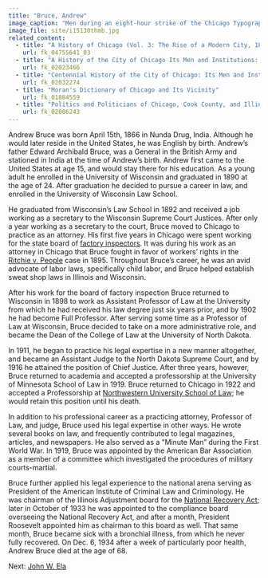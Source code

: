 ```yaml
---
title: "Bruce, Andrew"
image_caption: "Men during an eight-hour strike of the Chicago Typographical Union."
image_file: site/i15130thmb.jpg
related_content:
  - title: "A History of Chicago (Vol. 3: The Rise of a Modern City, 1871-1893)"
    url: fk_04755641_03
  - title: "A History of the City of Chicago Its Men and Institutions: Biographical Sketches of Leading Citizens"
    url: fk_02023466
  - title: "Centennial History of the City of Chicago: Its Men and Institutions"
    url: fk_02032274
  - title: "Moran's Dictionary of Chicago and Its Vicinity"
    url: fk_01884559
  - title: "Politics and Politicians of Chicago, Cook County, and Illinois 1787-1887"
    url: fk_02006243
---
```


Andrew Bruce was born April 15th, 1866 in Nunda Drug, India. Although he would later reside in the United States, he was English by birth. Andrew’s father Edward Archibald Bruce, was a General in the British Army and stationed in India at the time of Andrew’s birth. Andrew first came to the United States at age 15, and would stay there for his education. As a young adult he enrolled in the University of Wisconsin and graduated in 1890 at the age of 24. After graduation he decided to pursue a career in law, and enrolled in the University of Wisconsin Law School.

He graduated from Wisconsin’s Law School in 1892 and received a job working as a secretary to the Wisconsin Supreme Court Justices. After only a year working as a secretary to the court, Bruce moved to Chicago to practice as an attorney. His first five years in Chicago were spent working for the state board of [factory inspectors](/legal/reports/). It was during his work as an attorney in Chicago that Bruce fought in favor of workers’ rights in the [Ritchie v. People](/legal/court/) case in 1895. Throughout Bruce’s career, he was an avid advocate of labor laws, specifically child labor, and Bruce helped establish sweat shop laws in Illinois and Wisconsin.

After his work for the board of factory inspection Bruce returned to Wisconsin in 1898 to work as Assistant Professor of Law at the University from which he had received his law degree just six years prior, and by 1902 he had become Full Professor. After serving some time as a Professor of Law at Wisconsin, Bruce decided to take on a more administrative role, and became the Dean of the College of Law at the University of North Dakota.

In 1911, he began to practice his legal expertise in a new manner altogether, and became an Assistant Judge to the North Dakota Supreme Court, and by 1916 he attained the position of Chief Justice. After three years, however, Bruce returned to academia and accepted a professorship at the University of Minnesota School of Law in 1919. Bruce returned to Chicago in 1922 and accepted a Professorship at [Northwestern University School of Law](http://www.law.northwestern.edu/); he would retain this position until his death.

In addition to his professional career as a practicing attorney, Professor of Law, and judge, Bruce used his legal expertise in other ways. He wrote several books on law, and frequently contributed to legal magazines, articles, and newspapers. He also served as a “Minute Man” during the First World War. In 1919, Bruce was appointed by the American Bar Association as a member of a committee which investigated the procedures of military courts-martial.

Bruce further applied his legal experience to the national arena serving as President of the American Institute of Criminal Law and Criminology. He was chairman of the Illinois Adjustment board for the [National Recovery Act](http://www.encyclopedia.chicagohistory.org/pages/542.html); later in October of 1933 he was appointed to the compliance board overseeing the National Recovery Act, and after a month, President Roosevelt appointed him as chairman to this board as well. That same month, Bruce became sick with a bronchial illness, from which he never fully recovered. On Dec. 6, 1934 after a week of particularly poor health, Andrew Bruce died at the age of 68.

Next:  [John W. Ela](/legal/lawyers/ela/)
